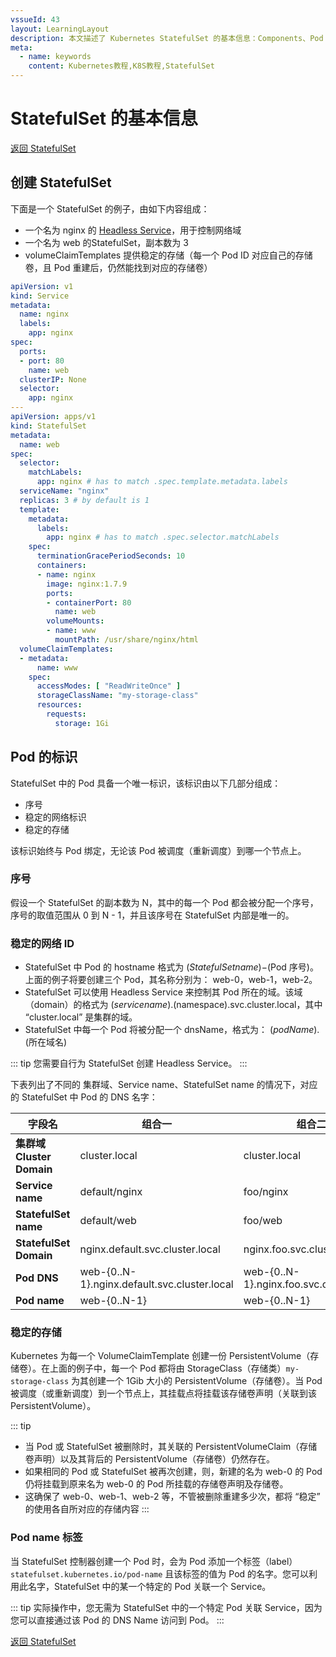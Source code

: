 ```yaml
---
vssueId: 43
layout: LearningLayout
description: 本文描述了 Kubernetes StatefulSet 的基本信息：Components、Pod Selector、Pod Identity
meta:
  - name: keywords
    content: Kubernetes教程,K8S教程,StatefulSet
---
```


# StatefulSet 的基本信息

[返回 StatefulSet](./)

## 创建 StatefulSet

下面是一个 StatefulSet 的例子，由如下内容组成：
* 一个名为 nginx 的 [Headless Service](https://kubernetes.io/docs/concepts/services-networking/service/#headless-service)，用于控制网络域
* 一个名为 web 的StatefulSet，副本数为 3
* volumeClaimTemplates 提供稳定的存储（每一个 Pod ID 对应自己的存储卷，且 Pod 重建后，仍然能找到对应的存储卷）

``` yaml
apiVersion: v1
kind: Service
metadata:
  name: nginx
  labels:
    app: nginx
spec:
  ports:
  - port: 80
    name: web
  clusterIP: None
  selector:
    app: nginx
---
apiVersion: apps/v1
kind: StatefulSet
metadata:
  name: web
spec:
  selector:
    matchLabels:
      app: nginx # has to match .spec.template.metadata.labels
  serviceName: "nginx"
  replicas: 3 # by default is 1
  template:
    metadata:
      labels:
        app: nginx # has to match .spec.selector.matchLabels
    spec:
      terminationGracePeriodSeconds: 10
      containers:
      - name: nginx
        image: nginx:1.7.9
        ports:
        - containerPort: 80
          name: web
        volumeMounts:
        - name: www
          mountPath: /usr/share/nginx/html
  volumeClaimTemplates:
  - metadata:
      name: www
    spec:
      accessModes: [ "ReadWriteOnce" ]
      storageClassName: "my-storage-class"
      resources:
        requests:
          storage: 1Gi
```

## Pod 的标识

StatefulSet 中的 Pod 具备一个唯一标识，该标识由以下几部分组成：
* 序号
* 稳定的网络标识
* 稳定的存储

该标识始终与 Pod 绑定，无论该 Pod 被调度（重新调度）到哪一个节点上。

### 序号

假设一个 StatefulSet 的副本数为 N，其中的每一个 Pod 都会被分配一个序号，序号的取值范围从 0 到 N - 1，并且该序号在 StatefulSet 内部是唯一的。

### 稳定的网络 ID

* StatefulSet 中 Pod 的 hostname 格式为 $(StatefulSet name)-$(Pod 序号)。上面的例子将要创建三个 Pod，其名称分别为： web-0，web-1，web-2。
* StatefulSet 可以使用 Headless Service 来控制其 Pod 所在的域。该域（domain）的格式为 $(service name).$(namespace).svc.cluster.local，其中 “cluster.local” 是集群的域。
* StatefulSet 中每一个 Pod 将被分配一个 dnsName，格式为： $(podName).$(所在域名)

::: tip
您需要自行为 StatefulSet 创建 Headless Service。
:::

下表列出了不同的 集群域、Service name、StatefulSet name 的情况下，对应的 StatefulSet 中 Pod 的 DNS 名字：



| 字段名                | 组合一                                       | 组合二                                   | 组合三                                |
| --------------------- | -------------------------------------------- | ---------------------------------------- | ------------------------------------- |
| **集群域 Cluster Domain** | cluster.local                                | cluster.local                            | cluster.local                         |
| **Service name**          | default/nginx                                | foo/nginx                                | foo/nginx                             |
| **StatefulSet name**      | default/web                                  | foo/web                                  | foo/web                               |
| **StatefulSet Domain**    | nginx.default.svc.cluster.local              | nginx.foo.svc.cluster.local              | nginx.foo.svc.kube.local              |
| **Pod DNS**               | web-{0..N-1}.nginx.default.svc.cluster.local | web-{0..N-1}.nginx.foo.svc.cluster.local | web-{0..N-1}.nginx.foo.svc.kube.local |
| **Pod name**              | web-{0..N-1}                                 | web-{0..N-1}                             | web-{0..N-1}                          |

### 稳定的存储

Kubernetes 为每一个 VolumeClaimTemplate 创建一份 PersistentVolume（存储卷）。在上面的例子中，每一个 Pod 都将由 StorageClass（存储类）`my-storage-class` 为其创建一个 1Gib 大小的 PersistentVolume（存储卷）。当 Pod 被调度（或重新调度）到一个节点上，其挂载点将挂载该存储卷声明（关联到该 PersistentVolume）。

::: tip
* 当 Pod 或 StatefulSet 被删除时，其关联的 PersistentVolumeClaim（存储卷声明）以及其背后的 PersistentVolume（存储卷）仍然存在。
* 如果相同的 Pod 或 StatefulSet 被再次创建，则，新建的名为 web-0 的 Pod 仍将挂载到原来名为 web-0 的 Pod 所挂载的存储卷声明及存储卷。
* 这确保了 web-0、web-1、web-2 等，不管被删除重建多少次，都将 “稳定” 的使用各自所对应的存储内容
:::

### Pod name 标签

当 StatefulSet 控制器创建一个 Pod 时，会为 Pod 添加一个标签（label） `statefulset.kubernetes.io/pod-name` 且该标签的值为 Pod 的名字。您可以利用此名字，StatefulSet 中的某一个特定的 Pod 关联一个 Service。

::: tip
实际操作中，您无需为 StatefulSet 中的一个特定 Pod 关联 Service，因为您可以直接通过该 Pod 的 DNS Name 访问到 Pod。
:::


[返回 StatefulSet](./)
